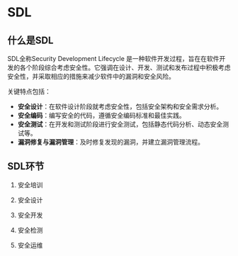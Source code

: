 # SDL

## 什么是SDL

SDL全称Security Development Lifecycle 是一种软件开发过程，旨在在软件开发的各个阶段综合考虑安全性。它强调在设计、开发、测试和发布过程中积极考虑安全性，并采取相应的措施来减少软件中的漏洞和安全风险。

关键特点包括：

- **安全设计**：在软件设计阶段就考虑安全性，包括安全架构和安全需求分析。
- **安全编码**：编写安全的代码，遵循安全编码标准和最佳实践。
- **安全测试**：在开发和测试阶段进行安全测试，包括静态代码分析、动态安全测试等。
- **漏洞修复与漏洞管理**：及时修复发现的漏洞，并建立漏洞管理流程。

<DocsAD/>

## SDL环节

1. 安全培训

2. 安全设计

3. 安全开发

4. 安全检测

5. 安全运维